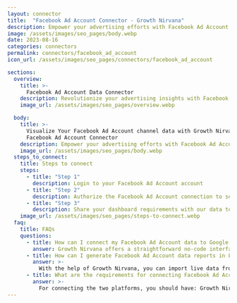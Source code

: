 ```yaml
---
layout: connector
title:  "Facebook Ad Account Connector - Growth Nirvana"
description: Empower your advertising efforts with Facebook Ad Account insights integrated into Looker Studio's analytics environment.
image: /assets/images/seo_pages/body.webp
date: 2023-08-16
categories: connectors
permalink: connectors/facebook_ad_account
icon_url: /assets/images/seo_pages/connectors/facebook_ad_account

sections:
  overview:
    title: >-
      Facebook Ad Account Data Connector
    description: Revolutionize your advertising insights with Facebook Ad Account integration. Seamlessly merge ad account data from Facebook with Looker Studio's analytical capabilities, unlocking insights that power ad strategies, customer engagement, and campaign performance.
    image_url: /assets/images/seo_pages/overview.webp

  body:
    title: >-
      Visualize Your Facebook Ad Account channel data with Growth Nirvana's
      Facebook Ad Account Connector
    description: Empower your advertising efforts with Facebook Ad Account insights integrated into Looker Studio's analytics environment.
    image_url: /assets/images/seo_pages/body.webp
  steps_to_connect:
    title: Steps to connect
    steps:
      - title: "Step 1"
        description: Login to your Facebook Ad Account account
      - title: "Step 2"
        description: Authorize the Facebook Ad Account connection to send data to Growth Nirvana
      - title: "Step 3"
        description: Share your dashboard requirements with our data team. We will build the report for you.
    image_url: /assets/images/seo_pages/steps-to-connect.webp
  faq:
    title: FAQs
    questions:
      - title: How can I connect my Facebook Ad Account data to Google Data Studio/Looker Studio?
        answer: Growth Nirvana offers a straightforward no-code interface to connect to Facebook Ad Account data sources.
      - title: How can I generate Facebook Ad Account data reports in Looker Studio?
        answer: >-
          With the help of Growth Nirvana, you can import live data from Facebook Ad Account into Looker Studio. These data can be viewed in charts, tables, and dashboards to generate branded reports that can be shared instantly.
      - title: What are the requirements for connecting Facebook Ad Account and Looker Studio?
        answer: >-
          For connecting the two platforms, you should have: Growth Nirvana Account and Facebook Ad Account Ads Account
---
```

